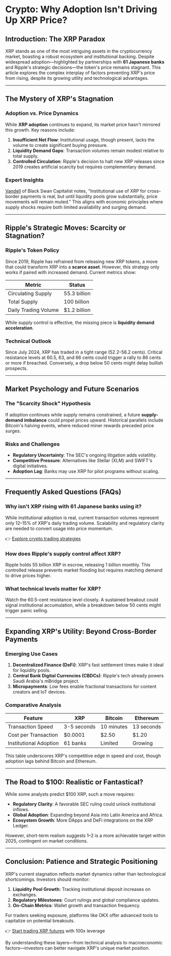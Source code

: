 # Crypto: Why Adoption Isn't Driving Up XRP Price?

## Introduction: The XRP Paradox

XRP stands as one of the most intriguing assets in the cryptocurrency market, boasting a robust ecosystem and institutional backing. Despite widespread adoption—highlighted by partnerships with **61 Japanese banks** and Ripple's strategic decisions—the token's price remains stagnant. This article explores the complex interplay of factors preventing XRP's price from rising, despite its growing utility and technological advantages.

---

## The Mystery of XRP's Stagnation

### Adoption vs. Price Dynamics

While **XRP adoption** continues to expand, its market price hasn't mirrored this growth. Key reasons include:

1. **Insufficient Net Flow**: Institutional usage, though present, lacks the volume to create significant buying pressure.  
2. **Liquidity Demand Gaps**: Transaction volumes remain modest relative to total supply.  
3. **Controlled Circulation**: Ripple's decision to halt new XRP releases since 2019 creates artificial scarcity but requires complementary demand.

### Expert Insights

[Vandell](https://bit.ly/okx-bonus) of Black Swan Capitalist notes, "Institutional use of XRP for cross-border payments is real, but until liquidity pools grow substantially, price movements will remain muted." This aligns with economic principles where supply shocks require both limited availability and surging demand.

---

## Ripple's Strategic Moves: Scarcity or Stagnation?

### Ripple's Token Policy

Since 2019, Ripple has refrained from releasing new XRP tokens, a move that could transform XRP into a **scarce asset**. However, this strategy only works if paired with increased demand. Current metrics show:

| Metric                | Status          |
|-----------------------|-----------------|
| Circulating Supply    | 55.3 billion    |
| Total Supply          | 100 billion     |
| Daily Trading Volume  | $1.2 billion    |

While supply control is effective, the missing piece is **liquidity demand acceleration**.

### Technical Outlook

Since July 2024, XRP has traded in a tight range (52.2–56.2 cents). Critical resistance levels at 60.5, 63, and 66 cents could trigger a rally to 86 cents or more if breached. Conversely, a drop below 50 cents might delay bullish prospects.

---

## Market Psychology and Future Scenarios

### The "Scarcity Shock" Hypothesis

If adoption continues while supply remains constrained, a future **supply-demand imbalance** could propel prices upward. Historical parallels include Bitcoin's halving events, where reduced miner rewards preceded price surges.

### Risks and Challenges

- **Regulatory Uncertainty**: The SEC's ongoing litigation adds volatility.  
- **Competitive Pressure**: Alternatives like Stellar (XLM) and SWIFT's digital initiatives.  
- **Adoption Lag**: Banks may use XRP for pilot programs without scaling.

---

## Frequently Asked Questions (FAQs)

### Why isn't XRP rising with 61 Japanese banks using it?

While institutional adoption is real, current transaction volumes represent only 12–15% of XRP's daily trading volume. Scalability and regulatory clarity are needed to convert usage into price momentum.

👉 [Explore crypto trading strategies](https://bit.ly/okx-bonus)

### How does Ripple's supply control affect XRP?

Ripple holds 55 billion XRP in escrow, releasing 1 billion monthly. This controlled release prevents market flooding but requires matching demand to drive prices higher.

### What technical levels matter for XRP?

Watch the 60.5-cent resistance level closely. A sustained breakout could signal institutional accumulation, while a breakdown below 50 cents might trigger panic selling.

---

## Expanding XRP's Utility: Beyond Cross-Border Payments

### Emerging Use Cases

1. **Decentralized Finance (DeFi)**: XRP's fast settlement times make it ideal for liquidity pools.  
2. **Central Bank Digital Currencies (CBDCs)**: Ripple's tech already powers Saudi Arabia's mBridge project.  
3. **Micropayments**: Low fees enable fractional transactions for content creators and IoT devices.

### Comparative Analysis

| Feature               | XRP          | Bitcoin      | Ethereum     |
|-----------------------|--------------|--------------|--------------|
| Transaction Speed     | 3-5 seconds  | 10 minutes   | 13 seconds   |
| Cost per Transaction  | $0.0001      | $2.50        | $1.20        |
| Institutional Adoption| 61 banks     | Limited      | Growing      |

This table underscores XRP's competitive edge in speed and cost, though adoption lags behind Bitcoin and Ethereum.

---

## The Road to $100: Realistic or Fantastical?

While some analysts predict $100 XRP, such a move requires:

- **Regulatory Clarity**: A favorable SEC ruling could unlock institutional inflows.  
- **Global Adoption**: Expanding beyond Asia into Latin America and Africa.  
- **Ecosystem Growth**: More DApps and DeFi integrations on the XRP Ledger.

However, short-term realism suggests $1–$2 is a more achievable target within 2025, contingent on market conditions.

---

## Conclusion: Patience and Strategic Positioning

XRP's current stagnation reflects market dynamics rather than technological shortcomings. Investors should monitor:

1. **Liquidity Pool Growth**: Tracking institutional deposit increases on exchanges.  
2. **Regulatory Milestones**: Court rulings and global compliance updates.  
3. **On-Chain Metrics**: Wallet growth and transaction frequency.

For traders seeking exposure, platforms like OKX offer advanced tools to capitalize on potential breakouts.

👉 [Start trading XRP futures](https://bit.ly/okx-bonus) with 100x leverage

By understanding these layers—from technical analysis to macroeconomic factors—investors can better navigate XRP's unique market position.